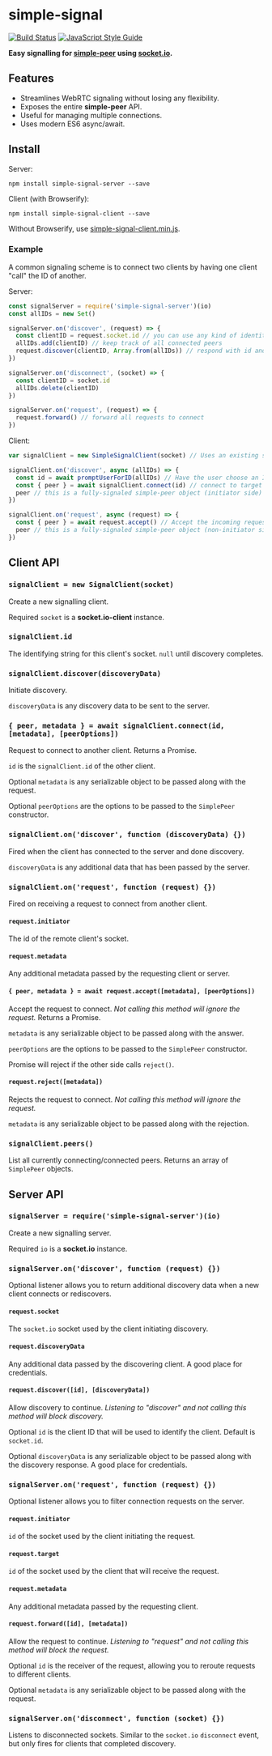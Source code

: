 # simple-signal 

[![Build Status](https://travis-ci.org/t-mullen/simple-signal.svg?branch=master)](https://travis-ci.org/t-mullen/simple-signal) [![JavaScript Style Guide](https://img.shields.io/badge/code_style-standard-brightgreen.svg)](https://standardjs.com)

**Easy signalling for [simple-peer](https://github.com/feross/simple-peer) using [socket.io](https://github.com/socketio/socket.io).**

## Features
- Streamlines WebRTC signaling without losing any flexibility.
- Exposes the entire **simple-peer** API.
- Useful for managing multiple connections.
- Uses modern ES6 async/await.

## Install
Server:
```
npm install simple-signal-server --save
```

Client (with Browserify):  
```
npm install simple-signal-client --save
```

Without Browserify, use [simple-signal-client.min.js](https://github.com/t-mullen/simple-signal/releases).

### Example
A common signaling scheme is to connect two clients by having one client "call" the ID of another.

Server:
```javascript
const signalServer = require('simple-signal-server')(io)
const allIDs = new Set()

signalServer.on('discover', (request) => {
  const clientID = request.socket.id // you can use any kind of identity, here we use socket.id
  allIDs.add(clientID) // keep track of all connected peers
  request.discover(clientID, Array.from(allIDs)) // respond with id and list of other peers
})

signalServer.on('disconnect', (socket) => {
  const clientID = socket.id
  allIDs.delete(clientID)
})

signalServer.on('request', (request) => {
  request.forward() // forward all requests to connect
})
```

Client:
```javascript
var signalClient = new SimpleSignalClient(socket) // Uses an existing socket.io-client instance

signalClient.on('discover', async (allIDs) => {
  const id = await promptUserForID(allIDs) // Have the user choose an ID to connect to
  const { peer } = await signalClient.connect(id) // connect to target client
  peer // this is a fully-signaled simple-peer object (initiator side)
})

signalClient.on('request', async (request) => {
  const { peer } = await request.accept() // Accept the incoming request
  peer // this is a fully-signaled simple-peer object (non-initiator side)
})
```

## Client API

### `signalClient = new SignalClient(socket)`  
Create a new signalling client.  

Required `socket` is a **socket.io-client** instance.

### `signalClient.id`  
The identifying string for this client's socket. `null` until discovery completes.

### `signalClient.discover(discoveryData)`  
Initiate discovery.

`discoveryData` is any discovery data to be sent to the server.

### `{ peer, metadata } = await signalClient.connect(id, [metadata], [peerOptions])`  
Request to connect to another client. Returns a Promise.

`id` is the `signalClient.id` of the other client.  

Optional `metadata` is any serializable object to be passed along with the request.

Optional `peerOptions` are the options to be passed to the `SimplePeer` constructor.  

### `signalClient.on('discover', function (discoveryData) {})`  
Fired when the client has connected to the server and done discovery.

`discoveryData` is any additional data that has been passed by the server.

### `signalClient.on('request', function (request) {})`  
Fired on receiving a request to connect from another client. 

#### `request.initiator`  
The id of the remote client's socket.  

#### `request.metadata`
Any additional metadata passed by the requesting client or server.

#### `{ peer, metadata } = await request.accept([metadata], [peerOptions])`  
Accept the request to connect. *Not calling this method will ignore the request.*  Returns a Promise.

`metadata` is any serializable object to be passed along with the answer.

`peerOptions` are the options to be passed to the `SimplePeer` constructor.

Promise will reject if the other side calls `reject()`.

#### `request.reject([metadata])`  
Rejects the request to connect. *Not calling this method will ignore the request.*

`metadata` is any serializable object to be passed along with the rejection.

### `signalClient.peers()`  
List all currently connecting/connected peers. Returns an array of `SimplePeer` objects.

## Server API

### `signalServer = require('simple-signal-server')(io)`  
Create a new signalling server.  

Required `io` is a **socket.io** instance.

### `signalServer.on('discover', function (request) {})`  
Optional listener allows you to return additional discovery data when a new client connects or rediscovers.

#### `request.socket`  
The `socket.io` socket used by the client initiating discovery.

#### `request.discoveryData`
Any additional data passed by the discovering client. A good place for credentials.

#### `request.discover([id], [discoveryData])`  
Allow discovery to continue. *Listening to "discover" and not calling this method will block discovery.*  

Optional `id` is the client ID that will be used to identify the client. Default is `socket.id`.

Optional `discoveryData` is any serializable object to be passed along with the discovery response. A good place for credentials.

### `signalServer.on('request', function (request) {})`  
Optional listener allows you to filter connection requests on the server.  

#### `request.initiator`  
`id` of the socket used by the client initiating the request.

#### `request.target`  
`id` of the socket used by the client that will receive the request.

#### `request.metadata`
Any additional metadata passed by the requesting client.

#### `request.forward([id], [metadata])`  
Allow the request to continue. *Listening to "request" and not calling this method will block the request.*  

Optional `id` is the receiver of the request, allowing you to reroute requests to different clients. 

Optional `metadata` is any serializable object to be passed along with the request.  

### `signalServer.on('disconnect', function (socket) {})`  
Listens to disconnected sockets. Similar to the `socket.io` `disconnect` event, but only fires for clients that completed discovery.
